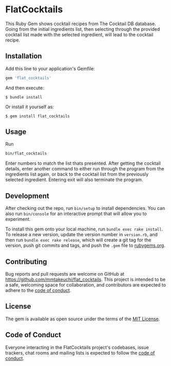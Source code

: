 # FlatCocktails

This Ruby Gem shows cocktail recipes from The Cocktail DB database. Going from the initial ingredients list, then selecting through the provided cocktail list made with the selected ingredient, will lead to the cocktail recipe.

## Installation

Add this line to your application's Gemfile:

```ruby
gem 'flat_cocktails'
```

And then execute:

    $ bundle install

Or install it yourself as:

    $ gem install flat_cocktails

## Usage

Run 
```ruby
bin/flat_cocktails
```

Enter numbers to match the list thats presented. After getting the cocktail details, enter another command to either run through the program from the ingredients list again, or back to the cocktail list from the previously selected ingredient. Entering exit will also terminate the program.

## Development

After checking out the repo, run `bin/setup` to install dependencies. You can also run `bin/console` for an interactive prompt that will allow you to experiment.

To install this gem onto your local machine, run `bundle exec rake install`. To release a new version, update the version number in `version.rb`, and then run `bundle exec rake release`, which will create a git tag for the version, push git commits and tags, and push the `.gem` file to [rubygems.org](https://rubygems.org).

## Contributing

Bug reports and pull requests are welcome on GitHub at https://github.com/mmtakeuchi/flat_cocktails. This project is intended to be a safe, welcoming space for collaboration, and contributors are expected to adhere to the [code of conduct](https://github.com/mmtakeuchi/flat_cocktails/blob/master/CODE_OF_CONDUCT.md).


## License

The gem is available as open source under the terms of the [MIT License](https://opensource.org/licenses/MIT).

## Code of Conduct

Everyone interacting in the FlatCocktails project's codebases, issue trackers, chat rooms and mailing lists is expected to follow the [code of conduct](https://github.com/mmtakeuchi/flat_cocktails/blob/master/CODE_OF_CONDUCT.md).
